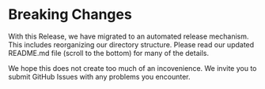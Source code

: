 # Breaking Changes

With this Release, we have migrated to an automated release mechanism.
This includes reorganizing our directory structure.
Please read our updated README.md file (scroll to the bottom) for many of the details.

We hope this does not create too much of an incovenience. We invite you to submit GitHub Issues with any problems you encounter.

